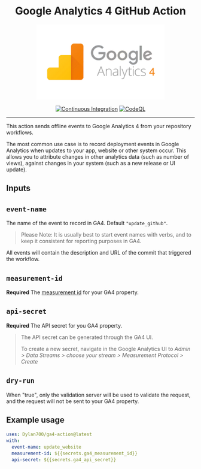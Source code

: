 <div align="center">
<h1>Google Analytics 4 GitHub Action</h1>

<img alt="GA4 Logo" src="./images/GA4-logo.png" height=200>

[![Continuous Integration](https://github.com/Dylan700/ga4-action/actions/workflows/ci.yaml/badge.svg)](https://github.com/Dylan700/ga4-action/actions/workflows/ci.yaml)
[![CodeQL](https://github.com/Dylan700/ga4-action/actions/workflows/codeql-analysis.yaml/badge.svg)](https://github.com/Dylan700/ga4-action/actions/workflows/codeql-analysis.yaml)

</div>

<hr>

This action sends offline events to Google Analytics 4 from your repository workflows.

The most common use case is to record deployment events in Google Analytics when updates to your app, website or other system occur. This allows you to attribute changes in other analytics data (such as number of views), against changes in your system (such as a new release or UI update).
</div>

## Inputs

## `event-name`

The name of the event to record in GA4. Default `"update_github"`.

> Please Note: It is usually best to start event names with verbs, and to keep it consistent for reporting purposes in GA4.

All events will contain the description and URL of the commit that triggered the workflow.

## `measurement-id`

**Required** The [measurement id](https://support.google.com/analytics/answer/12270356?hl=en) for your GA4 property.
>

## `api-secret`

**Required** The API secret for you GA4 property.

> The API secret can be generated through the GA4 UI.
>
> To create a new secret, navigate in the Google Analytics UI to *Admin > Data Streams > choose your stream > Measurement Protocol > Create*

## `dry-run`

When "true", only the validation server will be used to validate the request, and the request will not be sent to your GA4 property.

## Example usage

```yaml
uses: Dylan700/ga4-action@latest
with:
  event-name: update_website
  measurement-id: ${{secrets.ga4_measurement_id}}
  api-secret: ${{secrets.ga4_api_secret}}
```